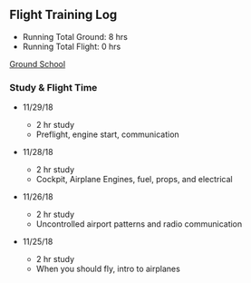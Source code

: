 ## Flight Training Log

* Running Total Ground: 8 hrs
* Running Total Flight: 0 hrs

[Ground School](https://courses2.sportys.com/training/course/rendervideotraining?view=Course%2FvideoTraining.html)

### Study & Flight Time

* 11/29/18
  * 2 hr study
  * Preflight, engine start, communication

* 11/28/18
  * 2 hr study
  * Cockpit, Airplane Engines, fuel, props, and electrical

* 11/26/18
  * 2 hr study
  * Uncontrolled airport patterns and radio communication

* 11/25/18
  * 2 hr study
  * When you should fly, intro to airplanes